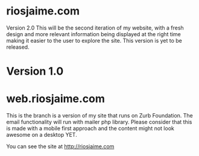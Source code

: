 
# riosjaime.com

Version 2.0
This will be the second iteration of my website, with a fresh design and more relevant information being displayed at the right time making it easier to the user to explore the site. This version is yet to be released.



Version 1.0
=======
# web.riosjaime.com

This is the branch is a version of my site that runs on Zurb Foundation. The email functionality will run with mailer php library. Please consider that this is made with a mobile first approach and the content might not look awesome on a desktop YET.

You can see the site at http://riosjaime.com
